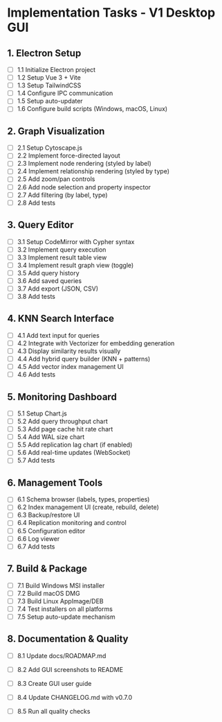 # Implementation Tasks - V1 Desktop GUI

## 1. Electron Setup

- [ ] 1.1 Initialize Electron project
- [ ] 1.2 Setup Vue 3 + Vite
- [ ] 1.3 Setup TailwindCSS
- [ ] 1.4 Configure IPC communication
- [ ] 1.5 Setup auto-updater
- [ ] 1.6 Configure build scripts (Windows, macOS, Linux)

## 2. Graph Visualization

- [ ] 2.1 Setup Cytoscape.js
- [ ] 2.2 Implement force-directed layout
- [ ] 2.3 Implement node rendering (styled by label)
- [ ] 2.4 Implement relationship rendering (styled by type)
- [ ] 2.5 Add zoom/pan controls
- [ ] 2.6 Add node selection and property inspector
- [ ] 2.7 Add filtering (by label, type)
- [ ] 2.8 Add tests

## 3. Query Editor

- [ ] 3.1 Setup CodeMirror with Cypher syntax
- [ ] 3.2 Implement query execution
- [ ] 3.3 Implement result table view
- [ ] 3.4 Implement result graph view (toggle)
- [ ] 3.5 Add query history
- [ ] 3.6 Add saved queries
- [ ] 3.7 Add export (JSON, CSV)
- [ ] 3.8 Add tests

## 4. KNN Search Interface

- [ ] 4.1 Add text input for queries
- [ ] 4.2 Integrate with Vectorizer for embedding generation
- [ ] 4.3 Display similarity results visually
- [ ] 4.4 Add hybrid query builder (KNN + patterns)
- [ ] 4.5 Add vector index management UI
- [ ] 4.6 Add tests

## 5. Monitoring Dashboard

- [ ] 5.1 Setup Chart.js
- [ ] 5.2 Add query throughput chart
- [ ] 5.3 Add page cache hit rate chart
- [ ] 5.4 Add WAL size chart
- [ ] 5.5 Add replication lag chart (if enabled)
- [ ] 5.6 Add real-time updates (WebSocket)
- [ ] 5.7 Add tests

## 6. Management Tools

- [ ] 6.1 Schema browser (labels, types, properties)
- [ ] 6.2 Index management UI (create, rebuild, delete)
- [ ] 6.3 Backup/restore UI
- [ ] 6.4 Replication monitoring and control
- [ ] 6.5 Configuration editor
- [ ] 6.6 Log viewer
- [ ] 6.7 Add tests

## 7. Build & Package

- [ ] 7.1 Build Windows MSI installer
- [ ] 7.2 Build macOS DMG
- [ ] 7.3 Build Linux AppImage/DEB
- [ ] 7.4 Test installers on all platforms
- [ ] 7.5 Setup auto-update mechanism

## 8. Documentation & Quality

- [ ] 8.1 Update docs/ROADMAP.md
- [ ] 8.2 Add GUI screenshots to README
- [ ] 8.3 Create GUI user guide
- [ ] 8.4 Update CHANGELOG.md with v0.7.0
- [ ] 8.5 Run all quality checks

